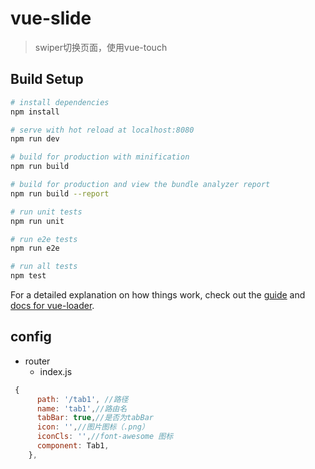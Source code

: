 # vue-slide

> swiper切换页面，使用vue-touch

## Build Setup

``` bash
# install dependencies
npm install

# serve with hot reload at localhost:8080
npm run dev

# build for production with minification
npm run build

# build for production and view the bundle analyzer report
npm run build --report

# run unit tests
npm run unit

# run e2e tests
npm run e2e

# run all tests
npm test
```

For a detailed explanation on how things work, check out the [guide](http://vuejs-templates.github.io/webpack/) and [docs for vue-loader](http://vuejs.github.io/vue-loader).

## config 
* router
  * index.js 

```js
 {
      path: '/tab1', //路径
      name: 'tab1',//路由名
      tabBar: true,//是否为tabBar
      icon: '',//图片图标（.png）
      iconCls: '',//font-awesome 图标
      component: Tab1,
    },
```
